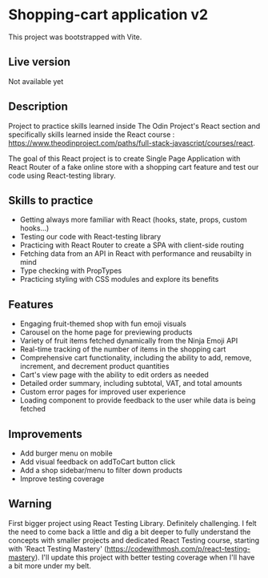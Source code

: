 # Shopping-cart application v2

This project was bootstrapped with Vite.

## Live version

Not available yet

## Description

Project to practice skills learned inside The Odin Project's React section and specifically skills learned inside the React course : https://www.theodinproject.com/paths/full-stack-javascript/courses/react.

The goal of this React project is to create Single Page Application with React Router of a fake online store with a shopping cart feature and test our code using React-testing library. 

## Skills to practice

- Getting always more familiar with React (hooks, state, props, custom hooks...)
- Testing our code with React-testing library
- Practicing with React Router to create a SPA with client-side routing
- Fetching data from an API in React with performance and reusabilty in mind
- Type checking with PropTypes
- Practicing styling with CSS modules and explore its benefits

## Features

- Engaging fruit-themed shop with fun emoji visuals
- Carousel on the home page for previewing products
- Variety of fruit items fetched dynamically from the Ninja Emoji API
- Real-time tracking of the number of items in the shopping cart
- Comprehensive cart functionality, including the ability to add, remove, increment, and decrement product quantities
- Cart's view page with the ability to edit orders as needed
- Detailed order summary, including subtotal, VAT, and total amounts
- Custom error pages for improved user experience
- Loading component to provide feedback to the user while data is being fetched

## Improvements

- Add burger menu on mobile
- Add visual feedback on addToCart button click
- Add a shop sidebar/menu to filter down products
- Improve testing coverage

## Warning

First bigger project using React Testing Library. Definitely challenging. I felt the need to come back a little and dig a bit deeper to fully understand the concepts with smaller projects and dedicated React Testing course, starting with 'React Testing Mastery' (https://codewithmosh.com/p/react-testing-mastery). I'll update this project with better testing coverage when I'll have a bit more under my belt.